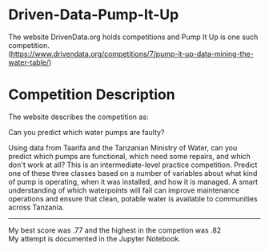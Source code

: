 # Driven-Data-Pump-It-Up
The website DrivenData.org holds competitions and Pump It Up is one such competition.  
(https://www.drivendata.org/competitions/7/pump-it-up-data-mining-the-water-table/)  
  
# Competition Description
The website describes the competition as:  

Can you predict which water pumps are faulty?  
  
Using data from Taarifa and the Tanzanian Ministry of Water, can you predict which pumps are functional, which need some repairs, and which don't work at all? This is an intermediate-level practice competition. Predict one of these three classes based on a number of variables about what kind of pump is operating, when it was installed, and how it is managed. A smart understanding of which waterpoints will fail can improve maintenance operations and ensure that clean, potable water is available to communities across Tanzania.  

________________________________________________________________________________________________________________________________________  

My best score was .77 and the highest in the competion was .82  
My attempt is documented in the Jupyter Notebook.
